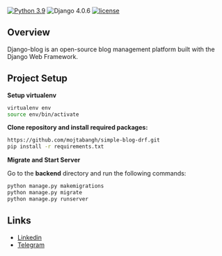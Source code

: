 [![Python 3.9](https://img.shields.io/badge/python-3.9-yellow.svg)](https://www.python.org/downloads/release/python-390/)
![Django 4.0.6](https://img.shields.io/badge/Django-4.0.6-green.svg)
[![license](https://img.shields.io/github/license/mojtabangh/simple-blog-drf)](https://github.com/mojtabangh/simple-blog-drf/blob/master/LICENSE)
## Overview
Django-blog is an open-source blog management platform built with the Django Web Framework.
## Project Setup
**Setup virtualenv**
```sh
virtualenv env
source env/bin/activate
```
**Clone repository and install required packages:**
```sh
https://github.com/mojtabangh/simple-blog-drf.git
pip install -r requirements.txt
```
**Migrate and Start Server**

Go to the **backend** directory and run the following commands:
```sh
python manage.py makemigrations
python manage.py migrate
python manage.py runserver
```
## Links
- [Linkedin](https://www.linkedin.com/in/mojtabangh/)
- [Telegram](https://t.me/Mojtaba_Naghavi)